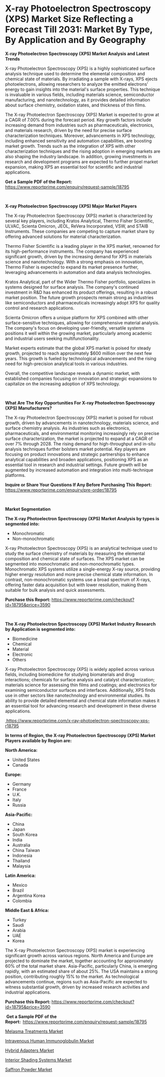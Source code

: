 <p><h1>X-ray Photoelectron Spectroscopy (XPS) Market Size Reflecting a Forecast Till 2031: Market By Type, By Application and By Geography</h1></p><p><strong>X-ray Photoelectron Spectroscopy (XPS) Market Analysis and Latest Trends</strong></p>
<p><p>X-ray Photoelectron Spectroscopy (XPS) is a highly sophisticated surface analysis technique used to determine the elemental composition and chemical state of materials. By irradiating a sample with X-rays, XPS ejects photoelectrons, allowing researchers to analyze the emitted electrons' energy to gain insights into the material's surface properties. This technique is invaluable in various fields, including materials science, semiconductor manufacturing, and nanotechnology, as it provides detailed information about surface chemistry, oxidation states, and thickness of thin films.</p><p>The X-ray Photoelectron Spectroscopy (XPS) Market is expected to grow at a CAGR of 7.00% during the forecast period. Key growth factors include increasing demand from industries such as pharmaceuticals, electronics, and materials research, driven by the need for precise surface characterization techniques. Moreover, advancements in XPS technology, including enhanced sensitivity and automation capabilities, are boosting market growth. Trends such as the integration of XPS with other characterization techniques and the rising adoption in emerging markets are also shaping the industry landscape. In addition, growing investments in research and development programs are expected to further propel market expansion, making XPS an essential tool for scientific and industrial applications.</p></p>
<p><strong>Get a Sample PDF of the Report:&nbsp;</strong> <a href="https://www.reportprime.com/enquiry/request-sample/18795?utm_campaign=121&utm_medium=2&utm_source=Github&utm_content=ia&utm_term=22112024&utm_id=x-ray-photoelectron-spectroscopy-xps">https://www.reportprime.com/enquiry/request-sample/18795</a></p>
<p>&nbsp;</p>
<p><strong>X-ray Photoelectron Spectroscopy (XPS) Major Market Players</strong></p>
<p><p>The X-ray Photoelectron Spectroscopy (XPS) market is characterized by several key players, including Kratos Analytical, Thermo Fisher Scientific, ULVAC, Scienta Omicron, JEOL, ReVera Incorporated, VSW, and STAIB Instruments. These companies are competing to capture market share by offering advanced solutions for material characterization.</p><p>Thermo Fisher Scientific is a leading player in the XPS market, renowned for its high-performance instruments. The company has experienced significant growth, driven by the increasing demand for XPS in materials science and nanotechnology. With a strong emphasis on innovation, Thermo Fisher is expected to expand its market presence further, leveraging advancements in automation and data analysis technologies.</p><p>Kratos Analytical, part of the Wider Thermo Fisher portfolio, specializes in systems designed for surface analysis. The company's continued investment in R&D has enhanced its product offerings, resulting in a robust market position. The future growth prospects remain strong as industries like semiconductors and pharmaceuticals increasingly adopt XPS for quality control and research applications.</p><p>Scienta Omicron offers a unique platform for XPS combined with other surface-sensitive techniques, allowing for comprehensive material analysis. The company's focus on developing user-friendly, versatile systems positions it well within the growing market, particularly among academic and industrial users seeking multifunctionality.</p><p>Market experts estimate that the global XPS market is poised for steady growth, projected to reach approximately $600 million over the next few years. This growth is fueled by technological advancements and the rising need for high-precision analytical tools in various industries.</p><p>Overall, the competitive landscape reveals a dynamic market, with established companies focusing on innovation and strategic expansions to capitalize on the increasing adoption of XPS technology.</p></p>
<p>&nbsp;</p>
<p><strong>What Are The Key Opportunities For X-ray Photoelectron Spectroscopy (XPS) Manufacturers?</strong></p>
<p><p>The X-ray Photoelectron Spectroscopy (XPS) market is poised for robust growth, driven by advancements in nanotechnology, materials science, and surface chemistry analysis. As industries such as electronics, pharmaceuticals, and environmental monitoring increasingly rely on precise surface characterization, the market is projected to expand at a CAGR of over 7% through 2028. The rising demand for high-throughput and in-situ analysis techniques further bolsters market potential. Key players are focusing on product innovations and strategic partnerships to enhance analytical capabilities and broaden applications, positioning XPS as an essential tool in research and industrial settings. Future growth will be augmented by increased automation and integration into multi-technique platforms.</p></p>
<p><strong>Inquire or Share Your Questions If Any Before Purchasing This Report:</strong> <a href="https://www.reportprime.com/enquiry/pre-order/18795?utm_campaign=121&utm_medium=2&utm_source=Github&utm_content=ia&utm_term=22112024&utm_id=x-ray-photoelectron-spectroscopy-xps">https://www.reportprime.com/enquiry/pre-order/18795</a></p>
<p>&nbsp;</p>
<p><strong>Market Segmentation</strong></p>
<p><strong>The X-ray Photoelectron Spectroscopy (XPS) Market Analysis by types is segmented into:</strong></p>
<p><ul><li>Monochromatic</li><li>Non-monochromatic</li></ul></p>
<p><p>X-ray Photoelectron Spectroscopy (XPS) is an analytical technique used to study the surface chemistry of materials by measuring the elemental composition and chemical state of surfaces. The XPS market can be segmented into monochromatic and non-monochromatic types. Monochromatic XPS systems utilize a single-energy X-ray source, providing higher energy resolution and more precise chemical state information. In contrast, non-monochromatic systems use a broad spectrum of X-rays, offering faster data acquisition but with lower resolution, making them suitable for bulk analysis and quick assessments.</p></p>
<p><strong>Purchase this Report:&nbsp;</strong><a href="https://www.reportprime.com/checkout?id=18795&price=3590&utm_campaign=121&utm_medium=2&utm_source=Github&utm_content=ia&utm_term=22112024&utm_id=x-ray-photoelectron-spectroscopy-xps">https://www.reportprime.com/checkout?id=18795&price=3590</a></p>
<p>&nbsp;</p>
<p><strong>The X-ray Photoelectron Spectroscopy (XPS) Market Industry Research by Application is segmented into:</strong></p>
<p><ul><li>Biomedicine</li><li>Chemical</li><li>Material</li><li>Electronic</li><li>Others</li></ul></p>
<p><p>X-ray Photoelectron Spectroscopy (XPS) is widely applied across various fields, including biomedicine for studying biomaterials and drug interactions; chemicals for surface analysis and catalyst characterization; materials science for assessing thin films and coatings; and electronics for examining semiconductor surfaces and interfaces. Additionally, XPS finds use in other sectors like nanotechnology and environmental studies. Its ability to provide detailed elemental and chemical state information makes it an essential tool for advancing research and development in these diverse applications.</p></p>
<p><a href="https://www.reportprime.com/x-ray-photoelectron-spectroscopy-xps-r18795?utm_campaign=121&utm_medium=2&utm_source=Github&utm_content=ia&utm_term=22112024&utm_id=x-ray-photoelectron-spectroscopy-xps">&nbsp;https://www.reportprime.com/x-ray-photoelectron-spectroscopy-xps-r18795</a></p>
<p><strong>In terms of Region, the X-ray Photoelectron Spectroscopy (XPS) Market Players available by Region are:</strong></p>
<p>
    <p> <strong> North America: </strong>
        <ul>
            <li>United States</li>
            <li>Canada</li>
        </ul>
        </p> 
    <p> <strong> Europe: </strong>
        <ul>
            <li>Germany</li>
            <li>France</li>
            <li>U.K.</li>
            <li>Italy</li>
            <li>Russia</li>
        </ul>
        </p> 
    <p> <strong> Asia-Pacific: </strong>
        <ul>
            <li>China</li>
            <li>Japan</li>
            <li>South Korea</li>
            <li>India</li>
            <li>Australia</li>
            <li>China Taiwan</li>
            <li>Indonesia</li>
            <li>Thailand</li>
            <li>Malaysia</li>
        </ul>
        </p> 
    <p> <strong> Latin America: </strong>
        <ul>
            <li>Mexico</li>
            <li>Brazil</li>
            <li>Argentina Korea</li>
            <li>Colombia</li>
        </ul>
        </p> 
    <p> <strong> Middle East & Africa: </strong>
        <ul>
            <li>Turkey</li>
            <li>Saudi</li>
            <li>Arabia</li>
            <li>UAE</li>
            <li>Korea</li>
        </ul>
    </p>
    </p>
<p><p>The X-ray Photoelectron Spectroscopy (XPS) market is experiencing significant growth across various regions. North America and Europe are projected to dominate the market, together accounting for approximately 60% of the total market share. Asia-Pacific, particularly China, is emerging rapidly, with an estimated share of about 25%. The USA maintains a strong position, contributing roughly 15% to the market. As technological advancements continue, regions such as Asia-Pacific are expected to witness substantial growth, driven by increased research activities and industrial applications.</p></p>
<p><strong>Purchase this Report: </strong><a href="https://www.reportprime.com/checkout?id=18795&price=3590&utm_campaign=121&utm_medium=2&utm_source=Github&utm_content=ia&utm_term=22112024&utm_id=x-ray-photoelectron-spectroscopy-xps">https://www.reportprime.com/checkout?id=18795&price=3590</a></p>
<p>&nbsp;<strong>Get a Sample PDF of the Report:&nbsp;&nbsp;</strong><a href="https://www.reportprime.com/enquiry/request-sample/18795?utm_campaign=121&utm_medium=2&utm_source=Github&utm_content=ia&utm_term=22112024&utm_id=x-ray-photoelectron-spectroscopy-xps">https://www.reportprime.com/enquiry/request-sample/18795</a></p>
<p><strong></strong></p>
<p><p><a href="https://www.linkedin.com/pulse/melasma-treatments-market-forecast-key-players-analysis-from-liuse?utm_campaign=121&utm_medium=2&utm_source=Github&utm_content=ia&utm_term=22112024&utm_id=x-ray-photoelectron-spectroscopy-xps">Melasma Treatments Market</a></p><p><a href="https://issuu.com/reportprime-2/docs/intravenous-human-immunoglobulin-ma_190fb06e108516?utm_campaign=121&utm_medium=2&utm_source=Github&utm_content=ia&utm_term=22112024&utm_id=x-ray-photoelectron-spectroscopy-xps">Intravenous Human Immunoglobulin Market</a></p><p><a href="https://github.com/gulaimolin/Market-Research-Report-List-6/blob/main/hybrid-adapters-market.md?utm_campaign=121&utm_medium=2&utm_source=Github&utm_content=ia&utm_term=22112024&utm_id=x-ray-photoelectron-spectroscopy-xps">Hybrid Adapters Market</a></p><p><a href="https://www.linkedin.com/pulse/whats-fueling-83-growth-interior-shading-systems-market-insights-burte?utm_campaign=121&utm_medium=2&utm_source=Github&utm_content=ia&utm_term=22112024&utm_id=x-ray-photoelectron-spectroscopy-xps">Interior Shading Systems Market</a></p><p><a href="https://issuu.com/reportprime-2/docs/saffron-powder-market-size-2030.ppt_fcaca5313930db?utm_campaign=121&utm_medium=2&utm_source=Github&utm_content=ia&utm_term=22112024&utm_id=x-ray-photoelectron-spectroscopy-xps">Saffron Powder Market</a></p></p>